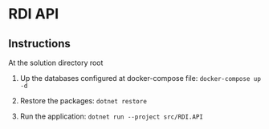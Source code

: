 # RDI API

## Instructions

At the solution directory root

1. Up the databases configured at docker-compose file:
``docker-compose up -d``
   
2. Restore the packages:
``dotnet restore``
   
3. Run the application:
``dotnet run --project src/RDI.API``